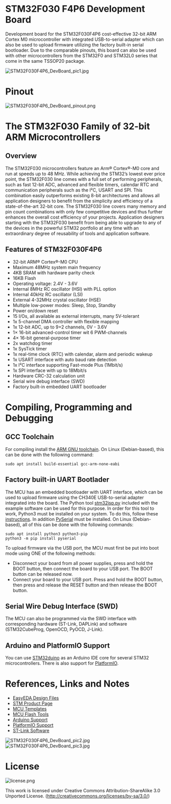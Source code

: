 # STM32F030 F4P6 Development Board
Development board for the STM32F030F4P6 cost-effective 32-bit ARM Cortex M0 microcontroller with integrated USB-to-serial adapter which can also be used to upload firmware utilizing the factory built-in serial bootloader. Due to the comparable pinouts, this board can also be used with other microcontrollers from the STM32F0 and STM32L0 series that come in the same TSSOP20 package.

![STM32F030F4P6_DevBoard_pic1.jpg](https://raw.githubusercontent.com/wagiminator/Development-Boards/main/STM32F030F4P6_DevBoard/documentation/STM32F030F4P6_DevBoard_pic1.jpg)

# Pinout
![STM32F030F4P6_DevBoard_pinout.png](https://raw.githubusercontent.com/wagiminator/Development-Boards/main/STM32F030F4P6_DevBoard/documentation/STM32F030F4P6_DevBoard_pinout.png)

# The STM32F030 Family of 32-bit ARM Microcontrollers
## Overview
The STM32F030 microcontrollers feature an Arm® Cortex®-M0 core and run at speeds up to 48 MHz. While achieving the STM32’s lowest ever price point, the STM32F030 line comes with a full set of performing peripherals, such as fast 12-bit ADC, advanced and flexible timers, calendar RTC and communication peripherals such as the I²C, USART and SPI. This combination easily outperforms existing 8-bit architectures and allows all application designers to benefit from the simplicity and efficiency of a state-of-the-art 32-bit core. The STM32F030 line covers many memory and pin count combinations with only few competitive devices and thus further enhances the overall cost efficiency of your projects. Application designers starting with the STM32F030 benefit from being able to upgrade to any of the devices in the powerful STM32 portfolio at any time with an extraordinary degree of reusability of tools and application software.

## Features of STM32F030F4P6
- 32-bit ARM® Cortex®-M0 CPU
- Maximum 48MHz system main frequency
- 4KB SRAM with hardware parity check
- 16KB Flash
- Operating voltage: 2.4V - 3.6V
- Internal 8MHz RC oscillator (HSI) with PLL option
- Internal 40kHz RC oscillator (LSI)
- External 4-32MHz crystal oscillator (HSE)
- Multiple low-power modes: Sleep, Stop, Standby
- Power on/down reset
- 15 I/Os, all available as external interrupts, many 5V-tolerant
- 1x 5-channel DMA controller with flexible mapping
- 1x 12-bit ADC, up to 9+2 channels, 0V - 3.6V
- 1× 16-bit advanced-control timer wit 6 PWM-channels
- 4× 16-bit general-purpose timer
- 2x watchdog timer
- 1x SysTick timer
- 1x real-time clock (RTC) with calendar, alarm and periodic wakeup
- 1x USART interface with auto baud rate detection
- 1x I²C interface supporting Fast-mode Plus (1Mbit/s)
- 1x SPI interface with up to 18Mbit/s
- Hardware CRC-32 calculation unit
- Serial wire debug interface (SWD)
- Factory built-in embedded UART bootloader

# Compiling, Programming and Debugging
## GCC Toolchain
For compiling install the [ARM GNU toolchain](https://developer.arm.com/downloads/-/arm-gnu-toolchain-downloads). On Linux (Debian-based), this can be done with the following command:
```
sudo apt install build-essential gcc-arm-none-eabi
```

## Factory built-in UART Bootlader
The MCU has an embedded bootloader with UART interface, which can be used to upload firmware using the CH340E USB-to-serial adapter integrated into the board. The Python tool [stm32isp.py](https://github.com/wagiminator/MCU-Flash-Tools) included with the example software can be used for this purpose. In order for this tool to work, Python3 must be installed on your system. To do this, follow these [instructions](https://www.pythontutorial.net/getting-started/install-python/). In addition [PySerial](https://github.com/pyserial/pyserial) must be installed. On Linux (Debian-based), all of this can be done with the following commands:

```
sudo apt install python3 python3-pip
python3 -m pip install pyserial
```

To upload firmware via the USB port, the MCU must first be put into boot mode using ONE of the following methods:
- Disconnect your board from all power supplies, press and hold the BOOT button, then connect the board to your USB port. The BOOT button can be released now.
- Connect your board to your USB port. Press and hold the BOOT button, then press and release the RESET button and then release the BOOT button.

## Serial Wire Debug Interface (SWD)
The MCU can also be programmed via the SWD interface with corresponding hardware (ST-Link, DAPLink) and software (STM32CubeProg, OpenOCD, PyOCD, J-Link).

## Arduino and PlatformIO Support
You can use [STM32duino](https://github.com/stm32duino) as an Arduino IDE core for several STM32 microcontrollers. There is also support for [PlatformIO](https://stm32-base.org/guides/platformio.html).

# References, Links and Notes
- [EasyEDA Design Files](https://oshwlab.com/wagiminator)
- [STM Product Page](https://www.st.com/en/microcontrollers-microprocessors/stm32f030f4.html)
- [MCU Templates](https://github.com/wagiminator/MCU-Templates)
- [MCU Flash Tools](https://github.com/wagiminator/MCU-Flash-Tools)
- [Arduino Support](https://github.com/stm32duino)
- [PlatformIO Support](https://stm32-base.org/guides/platformio.html)
- [ST-Link Software](https://www.st.com/en/development-tools/st-link-v2.html#tools-software)

![STM32F030F4P6_DevBoard_pic2.jpg](https://raw.githubusercontent.com/wagiminator/Development-Boards/main/STM32F030F4P6_DevBoard/documentation/STM32F030F4P6_DevBoard_pic2.jpg)
![STM32F030F4P6_DevBoard_pic3.jpg](https://raw.githubusercontent.com/wagiminator/Development-Boards/main/STM32F030F4P6_DevBoard/documentation/STM32F030F4P6_DevBoard_pic3.jpg)

# License

![license.png](https://i.creativecommons.org/l/by-sa/3.0/88x31.png)

This work is licensed under Creative Commons Attribution-ShareAlike 3.0 Unported License. 
(http://creativecommons.org/licenses/by-sa/3.0/)
